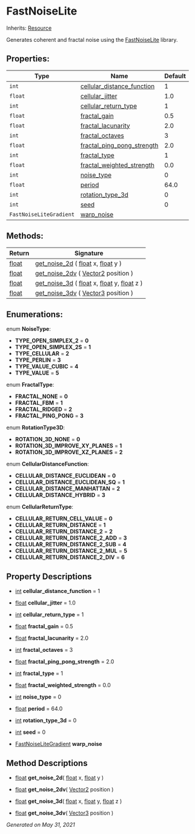 # FastNoiseLite

Inherits: [Resource](https://docs.godotengine.org/en/stable/classes/class_resource.html)


Generates coherent and fractal noise using the [FastNoiseLite](https://github.com/Auburn/FastNoise) library.

## Properties:


Type                     | Name                                                         | Default
------------------------ | ------------------------------------------------------------ | --------
`int`                    | [cellular_distance_function](#i_cellular_distance_function)  | 1
`float`                  | [cellular_jitter](#i_cellular_jitter)                        | 1.0
`int`                    | [cellular_return_type](#i_cellular_return_type)              | 1
`float`                  | [fractal_gain](#i_fractal_gain)                              | 0.5
`float`                  | [fractal_lacunarity](#i_fractal_lacunarity)                  | 2.0
`int`                    | [fractal_octaves](#i_fractal_octaves)                        | 3
`float`                  | [fractal_ping_pong_strength](#i_fractal_ping_pong_strength)  | 2.0
`int`                    | [fractal_type](#i_fractal_type)                              | 1
`float`                  | [fractal_weighted_strength](#i_fractal_weighted_strength)    | 0.0
`int`                    | [noise_type](#i_noise_type)                                  | 0
`float`                  | [period](#i_period)                                          | 64.0
`int`                    | [rotation_type_3d](#i_rotation_type_3d)                      | 0
`int`                    | [seed](#i_seed)                                              | 0
`FastNoiseLiteGradient`  | [warp_noise](#i_warp_noise)                                  |
<p></p>

## Methods:


Return                                                                    | Signature
------------------------------------------------------------------------- | ------------------------------------------------------------------------------------------------------------------------------------------------------------------------------------------------------------------------------------------------------------------------
[float](https://docs.godotengine.org/en/stable/classes/class_float.html)  | [get_noise_2d](#i_get_noise_2d) ( [float](https://docs.godotengine.org/en/stable/classes/class_float.html) x, [float](https://docs.godotengine.org/en/stable/classes/class_float.html) y )
[float](https://docs.godotengine.org/en/stable/classes/class_float.html)  | [get_noise_2dv](#i_get_noise_2dv) ( [Vector2](https://docs.godotengine.org/en/stable/classes/class_vector2.html) position )
[float](https://docs.godotengine.org/en/stable/classes/class_float.html)  | [get_noise_3d](#i_get_noise_3d) ( [float](https://docs.godotengine.org/en/stable/classes/class_float.html) x, [float](https://docs.godotengine.org/en/stable/classes/class_float.html) y, [float](https://docs.godotengine.org/en/stable/classes/class_float.html) z )
[float](https://docs.godotengine.org/en/stable/classes/class_float.html)  | [get_noise_3dv](#i_get_noise_3dv) ( [Vector3](https://docs.godotengine.org/en/stable/classes/class_vector3.html) position )
<p></p>

## Enumerations:

enum **NoiseType**:

- **TYPE_OPEN_SIMPLEX_2** = **0**
- **TYPE_OPEN_SIMPLEX_2S** = **1**
- **TYPE_CELLULAR** = **2**
- **TYPE_PERLIN** = **3**
- **TYPE_VALUE_CUBIC** = **4**
- **TYPE_VALUE** = **5**

enum **FractalType**:

- **FRACTAL_NONE** = **0**
- **FRACTAL_FBM** = **1**
- **FRACTAL_RIDGED** = **2**
- **FRACTAL_PING_PONG** = **3**

enum **RotationType3D**:

- **ROTATION_3D_NONE** = **0**
- **ROTATION_3D_IMPROVE_XY_PLANES** = **1**
- **ROTATION_3D_IMPROVE_XZ_PLANES** = **2**

enum **CellularDistanceFunction**:

- **CELLULAR_DISTANCE_EUCLIDEAN** = **0**
- **CELLULAR_DISTANCE_EUCLIDEAN_SQ** = **1**
- **CELLULAR_DISTANCE_MANHATTAN** = **2**
- **CELLULAR_DISTANCE_HYBRID** = **3**

enum **CellularReturnType**:

- **CELLULAR_RETURN_CELL_VALUE** = **0**
- **CELLULAR_RETURN_DISTANCE** = **1**
- **CELLULAR_RETURN_DISTANCE_2** = **2**
- **CELLULAR_RETURN_DISTANCE_2_ADD** = **3**
- **CELLULAR_RETURN_DISTANCE_2_SUB** = **4**
- **CELLULAR_RETURN_DISTANCE_2_MUL** = **5**
- **CELLULAR_RETURN_DISTANCE_2_DIV** = **6**


## Property Descriptions

- [int](https://docs.godotengine.org/en/stable/classes/class_int.html)<span id="i_cellular_distance_function"></span> **cellular_distance_function** = 1


- [float](https://docs.godotengine.org/en/stable/classes/class_float.html)<span id="i_cellular_jitter"></span> **cellular_jitter** = 1.0


- [int](https://docs.godotengine.org/en/stable/classes/class_int.html)<span id="i_cellular_return_type"></span> **cellular_return_type** = 1


- [float](https://docs.godotengine.org/en/stable/classes/class_float.html)<span id="i_fractal_gain"></span> **fractal_gain** = 0.5


- [float](https://docs.godotengine.org/en/stable/classes/class_float.html)<span id="i_fractal_lacunarity"></span> **fractal_lacunarity** = 2.0


- [int](https://docs.godotengine.org/en/stable/classes/class_int.html)<span id="i_fractal_octaves"></span> **fractal_octaves** = 3


- [float](https://docs.godotengine.org/en/stable/classes/class_float.html)<span id="i_fractal_ping_pong_strength"></span> **fractal_ping_pong_strength** = 2.0


- [int](https://docs.godotengine.org/en/stable/classes/class_int.html)<span id="i_fractal_type"></span> **fractal_type** = 1


- [float](https://docs.godotengine.org/en/stable/classes/class_float.html)<span id="i_fractal_weighted_strength"></span> **fractal_weighted_strength** = 0.0


- [int](https://docs.godotengine.org/en/stable/classes/class_int.html)<span id="i_noise_type"></span> **noise_type** = 0


- [float](https://docs.godotengine.org/en/stable/classes/class_float.html)<span id="i_period"></span> **period** = 64.0


- [int](https://docs.godotengine.org/en/stable/classes/class_int.html)<span id="i_rotation_type_3d"></span> **rotation_type_3d** = 0


- [int](https://docs.godotengine.org/en/stable/classes/class_int.html)<span id="i_seed"></span> **seed** = 0


- [FastNoiseLiteGradient](FastNoiseLiteGradient.md)<span id="i_warp_noise"></span> **warp_noise**


## Method Descriptions

- [float](https://docs.godotengine.org/en/stable/classes/class_float.html)<span id="i_get_noise_2d"></span> **get_noise_2d**( [float](https://docs.godotengine.org/en/stable/classes/class_float.html) x, [float](https://docs.godotengine.org/en/stable/classes/class_float.html) y )


- [float](https://docs.godotengine.org/en/stable/classes/class_float.html)<span id="i_get_noise_2dv"></span> **get_noise_2dv**( [Vector2](https://docs.godotengine.org/en/stable/classes/class_vector2.html) position )


- [float](https://docs.godotengine.org/en/stable/classes/class_float.html)<span id="i_get_noise_3d"></span> **get_noise_3d**( [float](https://docs.godotengine.org/en/stable/classes/class_float.html) x, [float](https://docs.godotengine.org/en/stable/classes/class_float.html) y, [float](https://docs.godotengine.org/en/stable/classes/class_float.html) z )


- [float](https://docs.godotengine.org/en/stable/classes/class_float.html)<span id="i_get_noise_3dv"></span> **get_noise_3dv**( [Vector3](https://docs.godotengine.org/en/stable/classes/class_vector3.html) position )


_Generated on May 31, 2021_
